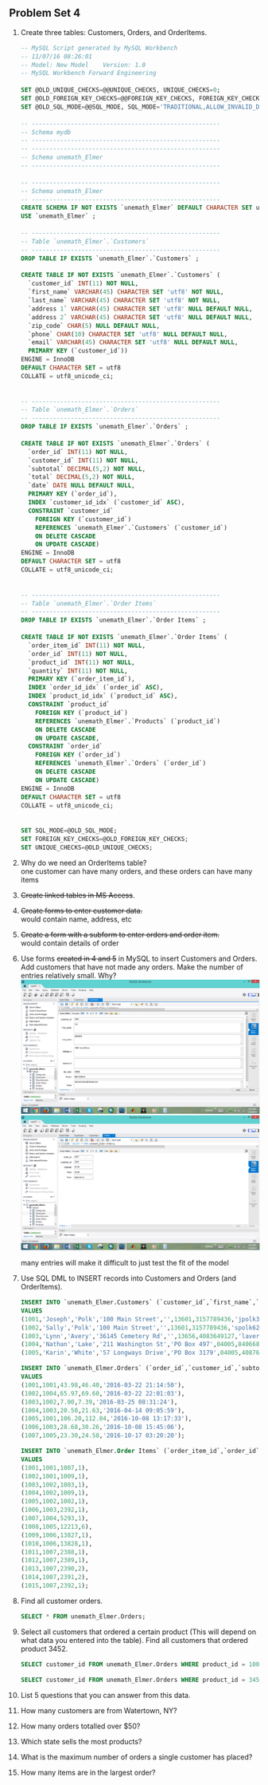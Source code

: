 ## Problem Set 4 

1. Create three tables: Customers, Orders, and OrderItems.   
   ```sql
   -- MySQL Script generated by MySQL Workbench
   -- 11/07/16 08:26:01
   -- Model: New Model    Version: 1.0
   -- MySQL Workbench Forward Engineering

   SET @OLD_UNIQUE_CHECKS=@@UNIQUE_CHECKS, UNIQUE_CHECKS=0;
   SET @OLD_FOREIGN_KEY_CHECKS=@@FOREIGN_KEY_CHECKS, FOREIGN_KEY_CHECKS=0;
   SET @OLD_SQL_MODE=@@SQL_MODE, SQL_MODE='TRADITIONAL,ALLOW_INVALID_DATES';

   -- -----------------------------------------------------
   -- Schema mydb
   -- -----------------------------------------------------
   -- -----------------------------------------------------
   -- Schema unemath_Elmer
   -- -----------------------------------------------------

   -- -----------------------------------------------------
   -- Schema unemath_Elmer
   -- -----------------------------------------------------
   CREATE SCHEMA IF NOT EXISTS `unemath_Elmer` DEFAULT CHARACTER SET utf8 ;
   USE `unemath_Elmer` ;

   -- -----------------------------------------------------
   -- Table `unemath_Elmer`.`Customers`
   -- -----------------------------------------------------
   DROP TABLE IF EXISTS `unemath_Elmer`.`Customers` ;

   CREATE TABLE IF NOT EXISTS `unemath_Elmer`.`Customers` (
     `customer_id` INT(11) NOT NULL,
     `first_name` VARCHAR(45) CHARACTER SET 'utf8' NOT NULL,
     `last_name` VARCHAR(45) CHARACTER SET 'utf8' NOT NULL,
     `address 1` VARCHAR(45) CHARACTER SET 'utf8' NULL DEFAULT NULL,
     `address 2` VARCHAR(45) CHARACTER SET 'utf8' NULL DEFAULT NULL,
     `zip_code` CHAR(5) NULL DEFAULT NULL,
     `phone` CHAR(10) CHARACTER SET 'utf8' NULL DEFAULT NULL,
     `email` VARCHAR(45) CHARACTER SET 'utf8' NULL DEFAULT NULL,
     PRIMARY KEY (`customer_id`))
   ENGINE = InnoDB
   DEFAULT CHARACTER SET = utf8
   COLLATE = utf8_unicode_ci;


   -- -----------------------------------------------------
   -- Table `unemath_Elmer`.`Orders`
   -- -----------------------------------------------------
   DROP TABLE IF EXISTS `unemath_Elmer`.`Orders` ;

   CREATE TABLE IF NOT EXISTS `unemath_Elmer`.`Orders` (
     `order_id` INT(11) NOT NULL,
     `customer_id` INT(11) NOT NULL,
     `subtotal` DECIMAL(5,2) NOT NULL,
     `total` DECIMAL(5,2) NOT NULL,
     `date` DATE NULL DEFAULT NULL,
     PRIMARY KEY (`order_id`),
     INDEX `customer_id_idx` (`customer_id` ASC),
     CONSTRAINT `customer_id`
       FOREIGN KEY (`customer_id`)
       REFERENCES `unemath_Elmer`.`Customers` (`customer_id`)
       ON DELETE CASCADE
       ON UPDATE CASCADE)
   ENGINE = InnoDB
   DEFAULT CHARACTER SET = utf8
   COLLATE = utf8_unicode_ci;


   -- -----------------------------------------------------
   -- Table `unemath_Elmer`.`Order Items`
   -- -----------------------------------------------------
   DROP TABLE IF EXISTS `unemath_Elmer`.`Order Items` ;

   CREATE TABLE IF NOT EXISTS `unemath_Elmer`.`Order Items` (
     `order_item_id` INT(11) NOT NULL,
     `order_id` INT(11) NOT NULL,
     `product_id` INT(11) NOT NULL,
     `quantity` INT(11) NOT NULL,
     PRIMARY KEY (`order_item_id`),
     INDEX `order_id_idx` (`order_id` ASC),
     INDEX `product_id_idx` (`product_id` ASC),
     CONSTRAINT `product_id`
       FOREIGN KEY (`product_id`)
       REFERENCES `unemath_Elmer`.`Products` (`product_id`)
       ON DELETE CASCADE
       ON UPDATE CASCADE,
     CONSTRAINT `order_id`
       FOREIGN KEY (`order_id`)
       REFERENCES `unemath_Elmer`.`Orders` (`order_id`)
       ON DELETE CASCADE
       ON UPDATE CASCADE)
   ENGINE = InnoDB
   DEFAULT CHARACTER SET = utf8
   COLLATE = utf8_unicode_ci;


   SET SQL_MODE=@OLD_SQL_MODE;
   SET FOREIGN_KEY_CHECKS=@OLD_FOREIGN_KEY_CHECKS;
   SET UNIQUE_CHECKS=@OLD_UNIQUE_CHECKS;
   ```

2. Why do we need an OrderItems table?   
   one customer can have many orders, and these orders can have many items   

3. ~~Create linked tables in MS Access~~.   
   

4. ~~Create forms to enter customer data.~~   
   would contain name, address, etc   

5. ~~Create a form with a subform to enter orders and order item.~~   
   would contain details of order   

6. Use forms ~~created in 4 and 5~~ in MySQL to insert Customers and Orders.  Add customers that have not made any orders. Make the number of entries relatively small.  Why?   
   ![Forms1](https://github.com/cassandraelmer/mat301/blob/master/Forms1.png)   
   ![Forms2](https://github.com/cassandraelmer/mat301/blob/master/Forms2.png)   
   
   many entries will make it difficult to just test the fit of the model   

7. Use SQL DML to INSERT records into Customers and Orders (and OrderItems).   
   ```sql
   INSERT INTO `unemath_Elmer.Customers` (`customer_id`,`first_name`,`last_name`,`address 1`,`address 2`,`zip_code`,`phone`,`email`) 
   VALUES 
   (1001,'Joseph','Polk','100 Main Street','',13601,3157789436,'jpolk37@gmail.com'),
   (1002,'Sally','Polk','100 Main Street','',13601,3157789436,'spolk62@gmail.com'),
   (1003,'Lynn','Avery','36145 Cemetery Rd','',13656,4083649127,'lavery7462@yahoo.com'),
   (1004,'Nathan','Lake','211 Washington St','PO Box 497',04005,8406686468,'nlake486@gmail.com'),
   (1005,'Karin','White','57 Longways Drive','PO Box 3179',04005,4087624935,'kwhite16@yahoo.com');
   ```   
   
   ```sql
   INSERT INTO `unemath_Elmer.Orders` (`order_id`,`customer_id`,`subtotal`,`total`,`date`)
   VALUES
   (1001,1001,43.98,46.40,'2016-03-22 21:14:50'),
   (1002,1004,65.97,69.60,'2016-03-22 22:01:03'),
   (1003,1002,7.00,7.39,'2016-03-25 08:31:24'),
   (1004,1003,20.50,21.63,'2016-04-14 09:05:59'),
   (1005,1001,106.20,112.04,'2016-10-08 13:17:33'),
   (1006,1003,28.68,30.26,'2016-10-08 15:45:06'),
   (1007,1005,23.30,24.58,'2016-10-17 03:20:20');
   ```   
   
   ```sql
   INSERT INTO `unemath_Elmer.Order Items` (`order_item_id`,`order_id`,`product_id`,`quantity`)
   VALUES
   (1001,1001,1007,1),
   (1002,1001,1009,1),
   (1003,1002,1003,1),
   (1004,1002,1009,1),
   (1005,1002,1002,1),
   (1006,1003,2392,1),
   (1007,1004,5293,1),
   (1008,1005,12213,6),
   (1009,1006,13827,1),
   (1010,1006,13828,1),
   (1011,1007,2388,1),
   (1012,1007,2389,1),
   (1013,1007,2390,2),
   (1014,1007,2391,2),
   (1015,1007,2392,1);
   ```   

8. Find all customer orders.   
   ```sql
   SELECT * FROM unemath_Elmer.Orders;
   ```   

9. Select all customers that ordered a certain product (This will depend on what data you entered into the table).  Find all customers that ordered product 3452.  
   ```sql
   SELECT customer_id FROM unemath_Elmer.Orders WHERE product_id = 1009;
   ```   
   ```sql
   SELECT customer_id FROM unemath_Elmer.Orders WHERE product_id = 3452;
   ```   

10. List 5 questions that you can answer from this data.    
   1. How many customers are from Watertown, NY?   
   
   2. How many orders totalled over $50?   
   
   3. Which state sells the most products?   
   
   4. What is the maximum number of orders a single customer has placed?   
   
   5. How many items are in the largest order?   
   
